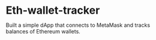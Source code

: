 # Eth-wallet-tracker
Built a simple dApp that connects to MetaMask and tracks balances of Ethereum wallets.


<!DOCTYPE html>
<html lang="en">
<head>
    <meta charset="UTF-8">
    <meta name="viewport" content="width=device-width, initial-scale=1.0">
    <title>Ethereum Wallet Tracker</title>
    <script src="https://cdnjs.cloudflare.com/ajax/libs/web3/1.10.0/web3.min.js"></script>
    <style>
        * {
            margin: 0;
            padding: 0;
            box-sizing: border-box;
        }

        body {
            font-family: 'Segoe UI', Tahoma, Geneva, Verdana, sans-serif;
            background: linear-gradient(135deg, #667eea 0%, #764ba2 100%);
            min-height: 100vh;
            color: #333;
        }

        .container {
            max-width: 1200px;
            margin: 0 auto;
            padding: 20px;
        }

        .header {
            text-align: center;
            margin-bottom: 40px;
            background: rgba(255, 255, 255, 0.1);
            backdrop-filter: blur(10px);
            border-radius: 20px;
            padding: 30px;
            border: 1px solid rgba(255, 255, 255, 0.2);
        }

        .header h1 {
            color: white;
            font-size: 2.5rem;
            margin-bottom: 10px;
            text-shadow: 2px 2px 4px rgba(0, 0, 0, 0.3);
        }

        .header p {
            color: rgba(255, 255, 255, 0.8);
            font-size: 1.1rem;
        }

        .connection-section {
            background: white;
            border-radius: 15px;
            padding: 30px;
            margin-bottom: 30px;
            box-shadow: 0 10px 30px rgba(0, 0, 0, 0.1);
            border: 1px solid rgba(255, 255, 255, 0.2);
        }

        .btn {
            background: linear-gradient(45deg, #667eea, #764ba2);
            color: white;
            border: none;
            padding: 12px 25px;
            border-radius: 25px;
            cursor: pointer;
            font-size: 1rem;
            font-weight: 600;
            transition: all 0.3s ease;
            box-shadow: 0 4px 15px rgba(0, 0, 0, 0.2);
        }

        .btn:hover {
            transform: translateY(-2px);
            box-shadow: 0 6px 20px rgba(0, 0, 0, 0.3);
        }

        .btn:disabled {
            background: #ccc;
            cursor: not-allowed;
            transform: none;
        }

        .wallet-info {
            background: rgba(102, 126, 234, 0.1);
            border-radius: 10px;
            padding: 20px;
            margin: 20px 0;
            border-left: 4px solid #667eea;
        }

        .wallet-info h3 {
            color: #667eea;
            margin-bottom: 10px;
        }

        .wallet-info p {
            margin: 5px 0;
            font-family: 'Courier New', monospace;
            word-break: break-all;
        }

        .tracker-section {
            background: white;
            border-radius: 15px;
            padding: 30px;
            margin-bottom: 30px;
            box-shadow: 0 10px 30px rgba(0, 0, 0, 0.1);
        }

        .input-group {
            margin-bottom: 20px;
        }

        .input-group label {
            display: block;
            margin-bottom: 8px;
            font-weight: 600;
            color: #333;
        }

        .input-group input {
            width: 100%;
            padding: 12px;
            border: 2px solid #e1e1e1;
            border-radius: 10px;
            font-size: 1rem;
            font-family: 'Courier New', monospace;
            transition: border-color 0.3s ease;
        }

        .input-group input:focus {
            outline: none;
            border-color: #667eea;
        }

        .balance-card {
            background: linear-gradient(45deg, #f093fb 0%, #f5576c 100%);
            color: white;
            border-radius: 15px;
            padding: 25px;
            margin: 15px 0;
            text-align: center;
            box-shadow: 0 8px 25px rgba(0, 0, 0, 0.1);
            transform: scale(1);
            transition: transform 0.3s ease;
        }

        .balance-card:hover {
            transform: scale(1.02);
        }

        .balance-card h4 {
            margin-bottom: 10px;
            font-size: 1.2rem;
        }

        .balance-card .amount {
            font-size: 2rem;
            font-weight: bold;
            text-shadow: 2px 2px 4px rgba(0, 0, 0, 0.3);
        }

        .balance-card .address {
            font-size: 0.9rem;
            opacity: 0.8;
            font-family: 'Courier New', monospace;
            word-break: break-all;
            margin-top: 10px;
        }

        .tracked-wallets {
            display: grid;
            grid-template-columns: repeat(auto-fill, minmax(300px, 1fr));
            gap: 20px;
            margin-top: 20px;
        }

        .error {
            background: linear-gradient(45deg, #ff6b6b, #ee5a24);
            color: white;
            padding: 15px;
            border-radius: 10px;
            margin: 10px 0;
            text-align: center;
        }

        .loading {
            text-align: center;
            padding: 20px;
            color: #667eea;
            font-weight: 600;
        }

        .remove-btn {
            background: #e74c3c;
            color: white;
            border: none;
            padding: 5px 10px;
            border-radius: 5px;
            cursor: pointer;
            font-size: 0.8rem;
            margin-top: 10px;
            transition: background 0.3s ease;
        }

        .remove-btn:hover {
            background: #c0392b;
        }

        .network-info {
            background: rgba(118, 75, 162, 0.1);
            border-radius: 10px;
            padding: 15px;
            margin: 15px 0;
            border-left: 4px solid #764ba2;
        }

        .stats {
            display: grid;
            grid-template-columns: repeat(auto-fit, minmax(200px, 1fr));
            gap: 20px;
            margin: 20px 0;
        }

        .stat-card {
            background: white;
            border-radius: 10px;
            padding: 20px;
            text-align: center;
            box-shadow: 0 4px 15px rgba(0, 0, 0, 0.1);
        }

        .stat-card h4 {
            color: #667eea;
            margin-bottom: 10px;
        }

        .stat-card .value {
            font-size: 1.5rem;
            font-weight: bold;
            color: #333;
        }

        @media (max-width: 768px) {
            .header h1 {
                font-size: 2rem;
            }
            
            .tracked-wallets {
                grid-template-columns: 1fr;
            }
            
            .stats {
                grid-template-columns: 1fr;
            }
        }
    </style>
</head>
<body>
    <div class="container">
        <div class="header">
            <h1>🦊 Ethereum Wallet Tracker</h1>
            <p>Connect your MetaMask wallet and track Ethereum balances across multiple addresses</p>
        </div>
<div class="connection-section">
            <h2>MetaMask Connection</h2>
            <button id="connectBtn" class="btn">Connect MetaMask</button>
            <div id="connectionStatus"></div>
            <div id="networkInfo"></div>
        </div>

        <div class="tracker-section">
            <h2>Track Wallet Balances</h2>
            <div class="input-group">
                <label for="addressInput">Enter Ethereum Address to Track:</label>
                <input type="text" id="addressInput" placeholder="0x..." maxlength="42">
            </div>
            <button id="addWalletBtn" class="btn">Add Wallet</button>
            <button id="refreshAllBtn" class="btn">Refresh All Balances</button>
            
            <div id="error"></div>
            <div id="loading"></div>
            
            <div class="stats">
                <div class="stat-card">
                    <h4>Total Wallets</h4>
                    <div class="value" id="totalWallets">0</div>
                </div>
                <div class="stat-card">
                    <h4>Total Balance</h4>
                    <div class="value" id="totalBalance">0.00 ETH</div>
                </div>
                <div class="stat-card">
                    <h4>Network</h4>
                    <div class="value" id="currentNetwork">Not Connected</div>
                </div>
            </div>
            
            <div id="trackedWallets" class="tracked-wallets"></div>
        </div>
    </div>

    <script>
        class EthereumWalletTracker {
            constructor() {
                this.web3 = null;
                this.userAccount = null;
                this.trackedWallets = [];
                this.networkId = null;
                this.networkName = '';
                
                this.init();
            }

            init() {
                this.bindEvents();
                this.checkMetaMaskConnection();
                this.loadTrackedWallets();
            }

            bindEvents() {
                document.getElementById('connectBtn').addEventListener('click', () => this.connectMetaMask());
                document.getElementById('addWalletBtn').addEventListener('click', () => this.addWallet());
                document.getElementById('refreshAllBtn').addEventListener('click', () => this.refreshAllBalances());
                
                // Listen for account changes
                if (window.ethereum) {
                    window.ethereum.on('accountsChanged', (accounts) => {
                        if (accounts.length === 0) {
                            this.handleDisconnection();
                        } else {
                            this.userAccount = accounts[0];
                            this.updateConnectionStatus();
                        }
                    });
                    
                    window.ethereum.on('chainChanged', (chainId) => {
                        this.networkId = parseInt(chainId, 16);
                        this.updateNetworkInfo();
                    });
                }
            }

            async checkMetaMaskConnection() {
                if (typeof window.ethereum !== 'undefined') {
                    try {
                        const accounts = await window.ethereum.request({ method: 'eth_accounts' });
                        if (accounts.length > 0) {
                            this.web3 = new Web3(window.ethereum);
                            this.userAccount = accounts[0];
                            this.networkId = await this.web3.eth.net.getId();
                            this.updateConnectionStatus();
                            this.updateNetworkInfo();
                        }
                    } catch (error) {
                        console.error('Error checking MetaMask connection:', error);
                    }
                } else {
                    this.showError('MetaMask is not installed. Please install MetaMask to use this dApp.');
                }
            }

            async connectMetaMask() {
                if (typeof window.ethereum !== 'undefined') {
                    try {
                        const accounts = await window.ethereum.request({ method: 'eth_requestAccounts' });
                        this.web3 = new Web3(window.ethereum);
                        this.userAccount = accounts[0];
                        this.networkId = await this.web3.eth.net.getId();
                        
                        this.updateConnectionStatus();
                        this.updateNetworkInfo();
                        this.clearError();
                    } catch (error) {
                        this.showError('Failed to connect to MetaMask: ' + error.message);
                    }
                } else {
                    this.showError('MetaMask is not installed. Please install MetaMask to use this dApp.');
                }
            }

            updateConnectionStatus() {
                const statusDiv = document.getElementById('connectionStatus');
                if (this.userAccount) {
                    statusDiv.innerHTML = `
                        <div class="wallet-info">
                            <h3>Connected Wallet</h3>
                            <p><strong>Address:</strong> ${this.userAccount}</p>
                            <p><strong>Network ID:</strong> ${this.networkId}</p>
                        </div>
                    `;
                    document.getElementById('connectBtn').textContent = 'Connected';
                    document.getElementById('connectBtn').disabled = true;
                } else {
                    statusDiv.innerHTML = '';
                    document.getElementById('connectBtn').textContent = 'Connect MetaMask';
                    document.getElementById('connectBtn').disabled = false;
                }
            }

            updateNetworkInfo() {
                const networkNames = {
                    1: 'Ethereum Mainnet',
                    5: 'Goerli Testnet',
                    11155111: 'Sepolia Testnet',
                    137: 'Polygon Mainnet',
                    80001: 'Polygon Mumbai',
                    56: 'BSC Mainnet',
                    97: 'BSC Testnet'
                };
                
                this.networkName = networkNames[this.networkId] || `Unknown Network (${this.networkId})`;
                document.getElementById('currentNetwork').textContent = this.networkName;
                
                const networkDiv = document.getElementById('networkInfo');
                networkDiv.innerHTML = `
                    <div class="network-info">
                        <strong>Current Network:</strong> ${this.networkName}
                    </div>
                `;
            }

            handleDisconnection() {
                this.userAccount = null;
                this.web3 = null;
                this.updateConnectionStatus();
                this.showError('MetaMask disconnected. Please reconnect to continue.');
            }

            async addWallet() {
                const addressInput = document.getElementById('addressInput');
                const address = addressInput.value.trim();
                
                if (!address) {
                    this.showError('Please enter a valid Ethereum address');
                    return;
                }
                
                if (!this.web3) {
                    this.showError('Please connect MetaMask first');
                    return;
                }
                
                if (!this.web3.utils.isAddress(address)) {
                    this.showError('Invalid Ethereum address format');
                    return;
                }
                
                if (this.trackedWallets.some(wallet => wallet.address.toLowerCase() === address.toLowerCase())) {
                    this.showError('This address is already being tracked');
                    return;
                }
                
                try {
                    this.showLoading('Adding wallet...');
                    const balance = await this.getBalance(address);
                    
                    const wallet = {
                        address: address,
                        balance: balance,
                        balanceEth: this.web3.utils.fromWei(balance, 'ether'),
                        lastUpdated: new Date().toLocaleString()
                    };
                    
                    this.trackedWallets.push(wallet);
                    this.saveTrackedWallets();
                    this.renderTrackedWallets();
                    this.updateStats();
                    
                    addressInput.value = '';
                    this.clearError();
                    this.clearLoading();
                } catch (error) {
                    this.showError('Failed to add wallet: ' + error.message);
                    this.clearLoading();
                }
            }

            async getBalance(address) {
                try {
                    const balance = await this.web3.eth.getBalance(address);
                    return balance;
                } catch (error) {
                    throw new Error('Failed to fetch balance for ' + address);
                }
            }

            async refreshAllBalances() {
                if (!this.web3) {
                    this.showError('Please connect MetaMask first');
                    return;
                }
                
                if (this.trackedWallets.length === 0) {
                    this.showError('No wallets to refresh');
                    return;
                }
                
                try {
                    this.showLoading('Refreshing all balances...');
                    
                    for (let i = 0; i < this.trackedWallets.length; i++) {
                        const wallet = this.trackedWallets[i];
                        const balance = await this.getBalance(wallet.address);
                        
                        wallet.balance = balance;
                        wallet.balanceEth = this.web3.utils.fromWei(balance, 'ether');
                        wallet.lastUpdated = new Date().toLocaleString();
                    }
                    
                    this.saveTrackedWallets();
                    this.renderTrackedWallets();
                    this.updateStats();
                    this.clearLoading();
                    this.clearError();
                } catch (error) {
                    this.showError('Failed to refresh balances: ' + error.message);
                    this.clearLoading();
                }
            }

            removeWallet(address) {
                this.trackedWallets = this.trackedWallets.filter(wallet => wallet.address !== address);
                this.saveTrackedWallets();
                this.renderTrackedWallets();
                this.updateStats();
            }

            renderTrackedWallets() {
                const container = document.getElementById('trackedWallets');
                
                if (this.trackedWallets.length === 0) {
                    container.innerHTML = '<p style="text-align: center; color: #666; margin-top: 40px;">No wallets tracked yet. Add some addresses to get started!</p>';
                    return;
                }
                
                container.innerHTML = this.trackedWallets.map(wallet => `
                    <div class="balance-card">
                        <h4>Wallet Balance</h4>
                        <div class="amount">${parseFloat(wallet.balanceEth).toFixed(4)} ETH</div>
                        <div class="address">${wallet.address}</div>
                        <p style="margin-top: 10px; font-size: 0.8rem; opacity: 0.7;">
                            Last updated: ${wallet.lastUpdated}
                        </p>
                        <button class="remove-btn" onclick="walletTracker.removeWallet('${wallet.address}')">
                            Remove
                        </button>
                    </div>
                `).join('');
            }

            updateStats() {
                document.getElementById('totalWallets').textContent = this.trackedWallets.length;
                
                const totalBalance = this.trackedWallets.reduce((sum, wallet) => {
                    return sum + parseFloat(wallet.balanceEth);
                }, 0);
                
                document.getElementById('totalBalance').textContent = `${totalBalance.toFixed(4)} ETH`;
            }

            saveTrackedWallets() {
                // In a real application, you'd save to localStorage or a database
                // For this demo, we'll just keep them in memory
                console.log('Tracked wallets saved:', this.trackedWallets);
            }

            loadTrackedWallets() {
                // In a real application, you'd load from localStorage or a database
                // For this demo, we'll start with an empty array
                this.trackedWallets = [];
                this.renderTrackedWallets();
                this.updateStats();
            }

            showError(message) {
                const errorDiv = document.getElementById('error');
                errorDiv.innerHTML = `<div class="error">${message}</div>`;
                setTimeout(() => this.clearError(), 5000);
            }

            clearError() {
                document.getElementById('error').innerHTML = '';
            }

            showLoading(message) {
                const loadingDiv = document.getElementById('loading');
                loadingDiv.innerHTML = `<div class="loading">${message}</div>`;
            }

            clearLoading() {
                document.getElementById('loading').innerHTML = '';
            }
        }

        // Initialize the wallet tracker
        const walletTracker = new EthereumWalletTracker();
    </script>
</body>
</html>
